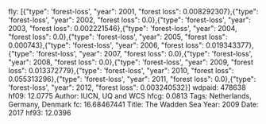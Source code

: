 fly: [{"type": 'forest-loss', "year": 2001, "forest loss": 0.008292307},{"type": 'forest-loss', "year": 2002, "forest loss": 0.0},{"type": 'forest-loss', "year": 2003, "forest loss": 0.002221546},{"type": 'forest-loss', "year": 2004, "forest loss": 0.0},{"type": 'forest-loss', "year": 2005, "forest loss": 0.000743},{"type": 'forest-loss', "year": 2006, "forest loss": 0.019343377},{"type": 'forest-loss', "year": 2007, "forest loss": 0.0},{"type": 'forest-loss', "year": 2008, "forest loss": 0.0},{"type": 'forest-loss', "year": 2009, "forest loss": 0.013372779},{"type": 'forest-loss', "year": 2010, "forest loss": 0.055313296},{"type": 'forest-loss', "year": 2011, "forest loss": 0.0},{"type": 'forest-loss', "year": 2012, "forest loss": 0.003240532}]
wdpaid: 478638
hf09: 12.0775
Author: IUCN, UQ and WCS
hfcg: 0.0813
Tags: Netherlands, Germany, Denmark
fc: 16.68467441
Title: The Wadden Sea
Year: 2009
Date: 2017
hf93: 12.0396
